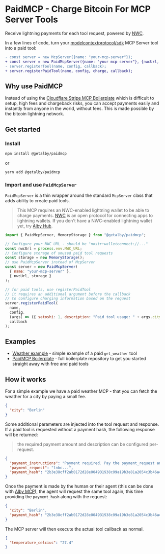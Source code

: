 # PaidMCP - Charge Bitcoin For MCP Server Tools

Receive lightning payments for each tool request, powered by [NWC](https://nwc.dev).

In a few lines of code, turn your [modelcontextprotocol/sdk](https://github.com/modelcontextprotocol/typescript-sdk) MCP Server tool into a paid tool:

```diff
- const server = new McpServer({name: "your-mcp-server"});
+ const server = new PaidMcpServer({name: "your mcp server"}, {nwcUrl, storage});
- server.registerTool(name, config, callback);
+ server.registerPaidTool(name, config, charge, callback);
```

## Why use PaidMCP

Instead of using the [Cloudflare Stripe MCP Boilerplate](https://github.com/iannuttall/mcp-boilerplate) which is difficult to setup, high fees and chargeback risks, you can accept payments easily and instantly from anyone in the world, without fees. This is made possible by the bitcoin lightning network.

## Get started

### Install

```bash
npm install @getalby/paidmcp
```

or

```bash
yarn add @getalby/paidmcp
```

### Import and use `PaidMcpServer`

`PaidMcpServer` is a thin wrapper around the standard `McpServer` class that adds ability to create paid tools.

> This MCP requires an NWC-enabled lightning wallet to be able to charge payments. [NWC](https://nwc.dev) is an open protocol for connecting apps to lightning wallets. If you don't have a NWC-enabled lightning wallet yet, try [Alby Hub](https://albyhub.com).

```js
import { PaidMcpServer, MemoryStorage } from "@getalby/paidmcp";

// Configure your NWC URL - should be "nostr+walletconnect://..."
const nwcUrl = process.env.NWC_URL;
// Configure storage of unused paid tool requests
const storage = new MemoryStorage();
// use PaidMcpServer instead of McpServer
const server = new PaidMcpServer(
  { name: "your-mcp-server" },
  { nwcUrl, storage }
);

// for paid tools, use registerPaidTool
// it requires an additional argument before the callback
// to configure charging information based on the request
server.registerPaidTool(
  name,
  config,
  (args) => ({ satoshi: 1, description: "Paid tool usage: " + args.city }),
  callback
);
```

## Examples

- [Weather example](./examples/weather/README.md) - simple example of a paid `get_weather` tool
- [PaidMCP Boilerplate](https://github.com/getAlby/paidmcp-boilerplate) - full boilerplate repository to get you started straight away with free and paid tools

## How it works

For a simple example we have a paid weather MCP - that you can fetch the weather for a city by paying a small fee.

```json
{
  "city": "Berlin"
}
```

Some additional parameters are injected into the tool request and response. If a paid tool is requested without a payment hash, the following response will be returned:

> the required payment amount and description can be configured per-request.

```json
{
  "payment_instructions": "Payment required. Pay the payment_request and try the same request again with the payment_hash set to continue.",
  "payment_request": "lnbc...",
  "payment_hash": "2b3e38cff2ab0172d28e004931938c09a19b3e81a2054c3b46ac087ec3bc30b3"
}
```

Once the payment is made by the human or their agent (this can be done with [Alby MCP](https://github.com/getAlby/mcp)), the agent will request the same tool again, this time providing the `payment_hash` along with the request:

```json
{
  "city": "Berlin",
  "payment_hash": "2b3e38cff2ab0172d28e004931938c09a19b3e81a2054c3b46ac087ec3bc30b3"
}
```

The MCP server will then execute the actual tool callback as normal.

```json
{
  "temperature_celcius": "27.4"
}
```
